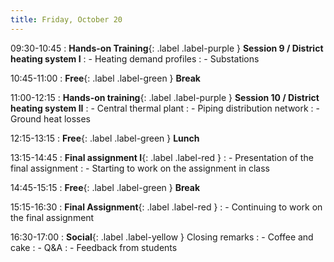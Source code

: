 ```yaml
---
title: Friday, October 20
---
```


09:30-10:45
: **Hands-on Training**{: .label .label-purple } **Session 9 / District heating system I**
: - Heating demand profiles
: - Substations

10:45-11:00 
: **Free**{: .label .label-green } **Break**

11:00-12:15 
: **Hands-on training**{: .label .label-purple } **Session 10 / District heating system II**
: - Central thermal plant
: - Piping distribution network
: - Ground heat losses

12:15-13:15 
: **Free**{: .label .label-green } **Lunch**

13:15-14:45 
: **Final assignment I**{: .label .label-red }
: - Presentation of the final assignment
: - Starting to work on the assignment in class

14:45-15:15 
: **Free**{: .label .label-green } **Break**

15:15-16:30
: **Final Assignment**{: .label .label-red }
: - Continuing to work on the final assignment

16:30-17:00
: **Social**{: .label .label-yellow } Closing remarks
: - Coffee and cake
: - Q&A
: - Feedback from students
